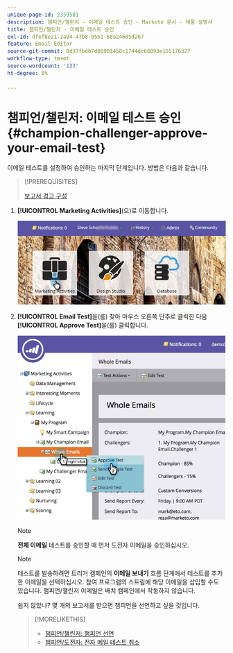 ```yaml
---
unique-page-id: 2359581
description: 챔피언/챌린저 - 이메일 테스트 승인 - Marketo 문서 - 제품 설명서
title: 챔피언/챌린저 - 이메일 테스트 승인
exl-id: dfef8e21-2a94-47b8-9551-68a24605d267
feature: Email Editor
source-git-commit: 0d37fbdb7d08901458c1744dc68893e155176327
workflow-type: tm+mt
source-wordcount: '133'
ht-degree: 0%

---
```


# 챔피언/챌린저: 이메일 테스트 승인 {#champion-challenger-approve-your-email-test}

이메일 테스트를 설정하여 승인하는 마지막 단계입니다. 방법은 다음과 같습니다.

>[!PREREQUISITES]
>
>[보고서 경고 구성](/help/marketo/product-docs/email-marketing/general/functions-in-the-editor/email-tests-champion-challenger/champion-challenger-analytics.md#configure-report-alerts)

1. **[!UICONTROL Marketing Activities]**(으)로 이동합니다.

   ![](assets/login-marketing-activities-1.png)

1. **[!UICONTROL Email Test]**&#x200B;을(를) 찾아 마우스 오른쪽 단추로 클릭한 다음 **[!UICONTROL Approve Test]**&#x200B;을(를) 클릭합니다.

   ![](assets/champion3.jpg)

   >[!NOTE]
   >
   >**전체 이메일** 테스트를 승인할 때 먼저 도전자 이메일을 승인하십시오.

   >[!NOTE]
   >
   >테스트를 발송하려면 트리거 캠페인의 **이메일 보내기** 흐름 단계에서 테스트를 추가한 이메일을 선택하십시오. 참여 프로그램의 스트림에 해당 이메일을 삽입할 수도 있습니다. 챔피언/챌린저 이메일은 배치 캠페인에서 작동하지 않습니다.

   쉽지 않았나? 몇 개의 보고서를 받으면 챔피언을 선언하고 싶을 것입니다.

   >[!MORELIKETHIS]
   >
   >* [챔피언/챌린저: 챔피언 선언](/help/marketo/product-docs/email-marketing/general/functions-in-the-editor/email-tests-champion-challenger/champion-challenger-declare-a-champion.md)
   >* [챔피언/도전자: 전자 메일 테스트 취소](/help/marketo/product-docs/email-marketing/general/functions-in-the-editor/email-tests-champion-challenger/champion-challenger-discard-an-email-test.md)
